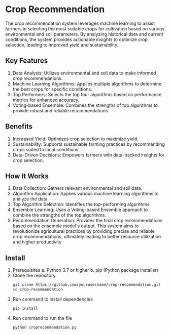 # Crop Recommendation 
The crop recommendation system leverages machine learning to assist farmers in selecting the most suitable crops for cultivation based on various environmental and soil parameters. By analyzing historical data and current conditions, the system provides actionable insights to optimize crop selection, leading to improved yield and sustainability.

## Key Features
1. Data Analysis: Utilizes environmental and soil data to make informed crop recommendations.
2. Machine Learning Algorithms: Applies multiple algorithms to determine the best crops for specific conditions.
3. Top Performers: Selects the top four algorithms based on performance metrics for enhanced accuracy.
4. Voting-based Ensemble: Combines the strengths of top algorithms to provide robust and reliable recommendations.
   
## Benefits
1. Increased Yield: Optimizes crop selection to maximize yield.
2. Sustainability: Supports sustainable farming practices by recommending crops suited to local conditions.
4. Data-Driven Decisions: Empowers farmers with data-backed insights for crop selection.

## How It Works
1. Data Collection: Gathers relevant environmental and soil data.
2. Algorithm Application: Applies various machine learning algorithms to analyze the data.
3. Top Algorithm Selection: Identifies the top-performing algorithms.
4. Ensemble Learning: Uses a Voting-based Ensemble approach to combine the strengths of the top algorithms.
5. Recommendation Generation: Provides the final crop recommendations based on the ensemble model's output.
This system aims to revolutionize agricultural practices by providing precise and reliable crop recommendations, ultimately leading to better resource utilization and higher productivity

## Install
1. Prerequisites
   a. Python 3.7 or higher
   b. pip (Python package installer)
2. Clone the repository
   ```bash
   git clone https://github.com/yourusername/crop-recommendation.git
   cd crop-recommendation
   ```
3. Run command to install dependencies
   ```bash
   pip install
   ```
4. Run command to run the file
   ```bash
   python croprecommendation.py
   ```
